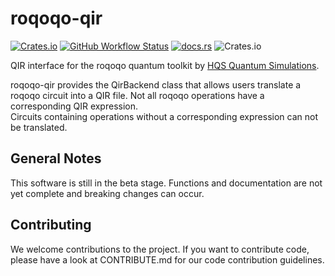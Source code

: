 # roqoqo-qir

[![Crates.io](https://img.shields.io/crates/v/roqoqo-qir)](https://crates.io/crates/roqoqo-qir)
[![GitHub Workflow Status](https://github.com/HQSquantumsimulations/qoqo_qir/workflows/ci_tests/badge.svg)](https://github.com/HQSquantumsimulations/qoqo_qir/actions)
[![docs.rs](https://img.shields.io/docsrs/roqoqo-qir)](https://docs.rs/roqoqo-qir/)
![Crates.io](https://img.shields.io/crates/l/roqoqo-qir)

QIR interface for the roqoqo quantum toolkit by [HQS Quantum Simulations](https://quantumsimulations.de).

roqoqo-qir provides the QirBackend class that allows users translate a roqoqo circuit into a QIR file.
Not all roqoqo operations have a corresponding QIR expression.  
Circuits containing operations without a corresponding expression can not be translated.

## General Notes

This software is still in the beta stage. Functions and documentation are not yet complete and breaking changes can occur.

## Contributing

We welcome contributions to the project. If you want to contribute code, please have a look at CONTRIBUTE.md for our code contribution guidelines.
